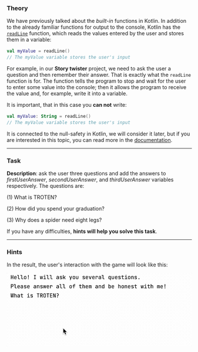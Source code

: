 ### Theory

We have previously talked about the _built-in_ functions in Kotlin. 
In addition to the already familiar functions for output to the console, 
Kotlin has the [`readLine`](https://kotlinlang.org/api/latest/jvm/stdlib/kotlin.io/read-line.html#readline) function, which reads the values entered by the user and stores them in a variable:

```kotlin
val myValue = readLine()
// The myValue variable stores the user's input
```

For example, in our **Story twister** project, 
we need to ask the user a question and then remember their answer. 
That is exactly what the `readLine` function is for. 
The function tells the program to stop and wait for 
the user to enter some value into the console; then it allows the program to receive the value and, for example, write it into a variable.

It is important, that in this case you **can not** write:
```kotlin
val myValue: String = readLine()
// The myValue variable stores the user's input
```
It is connected to the null-safety in Kotlin, we will consider it later, but if you are interested in this topic, you can read more in the [documentation](https://kotlinlang.org/docs/null-safety.html).
___

### Task

**Description**: ask the user three questions and add the answers 
to _firstUserAnswer_, _secondUserAnswer_, and _thirdUserAnswer_ variables respectively.
The questions are:

(1) What is TROTEN?

(2) How did you spend your graduation?

(3) Why does a spider need eight legs?

If you have any difficulties, **hints will help you solve this task**.

----

### Hints

<div class="hint">

In the result, the user's interaction with the game will look like this:

![User interaction example](../../../utils/src/main/resources/images/part1/TheFirstDateWithProgramming/user_input.gif "User interaction example")

</div>
